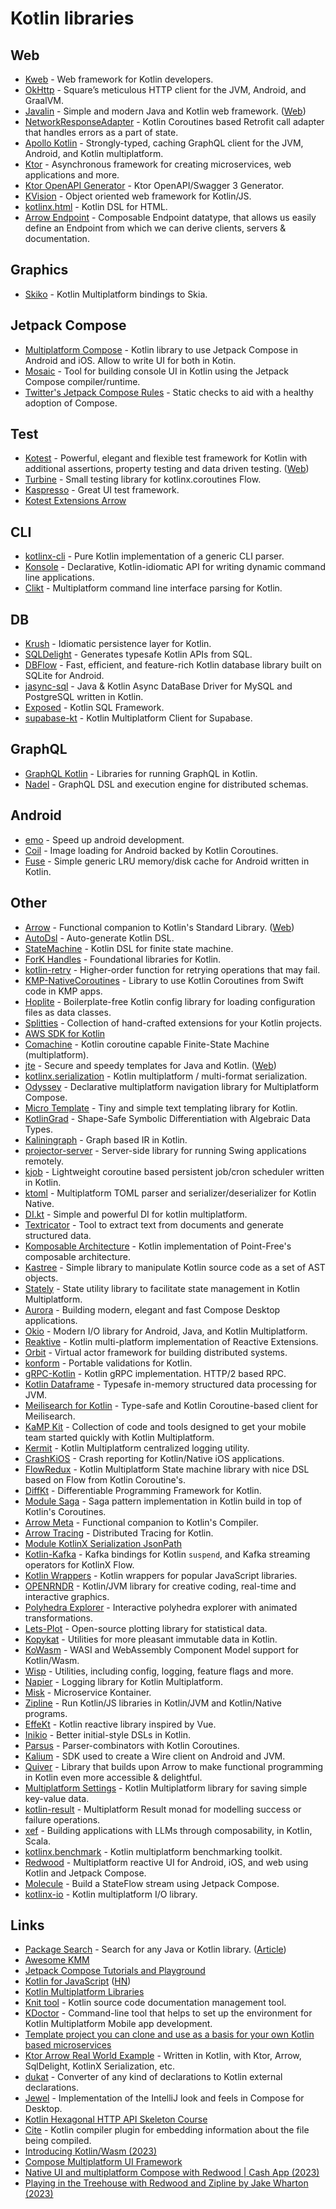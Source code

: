 # Kotlin libraries

## Web

- [Kweb](https://github.com/kwebio/kweb-core) - Web framework for Kotlin developers.
- [OkHttp](https://github.com/square/okhttp) - Square’s meticulous HTTP client for the JVM, Android, and GraalVM.
- [Javalin](https://github.com/tipsy/javalin) - Simple and modern Java and Kotlin web framework. ([Web](https://javalin.io/))
- [NetworkResponseAdapter](https://github.com/haroldadmin/NetworkResponseAdapter) - Kotlin Coroutines based Retrofit call adapter that handles errors as a part of state.
- [Apollo Kotlin](https://github.com/apollographql/apollo-kotlin) - Strongly-typed, caching GraphQL client for the JVM, Android, and Kotlin multiplatform.
- [Ktor](https://github.com/ktorio/ktor) - Asynchronous framework for creating microservices, web applications and more.
- [Ktor OpenAPI Generator](https://github.com/papsign/Ktor-OpenAPI-Generator) - Ktor OpenAPI/Swagger 3 Generator.
- [KVision](https://github.com/rjaros/kvision) - Object oriented web framework for Kotlin/JS.
- [kotlinx.html](https://github.com/Kotlin/kotlinx.html) - Kotlin DSL for HTML.
- [Arrow Endpoint](https://github.com/arrow-kt/arrow-endpoint) - Composable Endpoint datatype, that allows us easily define an Endpoint from which we can derive clients, servers & documentation.

## Graphics

- [Skiko](https://github.com/JetBrains/skiko) - Kotlin Multiplatform bindings to Skia.

## Jetpack Compose

- [Multiplatform Compose](https://github.com/cl3m/multiplatform-compose) - Kotlin library to use Jetpack Compose in Android and iOS. Allow to write UI for both in Kotin.
- [Mosaic](https://github.com/JakeWharton/mosaic) - Tool for building console UI in Kotlin using the Jetpack Compose compiler/runtime.
- [Twitter's Jetpack Compose Rules](https://github.com/twitter/compose-rules) - Static checks to aid with a healthy adoption of Compose.

## Test

- [Kotest](https://github.com/kotest/kotest) - Powerful, elegant and flexible test framework for Kotlin with additional assertions, property testing and data driven testing. ([Web](https://kotest.io/))
- [Turbine](https://github.com/cashapp/turbine) - Small testing library for kotlinx.coroutines Flow.
- [Kaspresso](https://github.com/KasperskyLab/Kaspresso) - Great UI test framework.
- [Kotest Extensions Arrow](https://github.com/kotest/kotest-extensions-arrow)

## CLI

- [kotlinx-cli](https://github.com/Kotlin/kotlinx-cli) - Pure Kotlin implementation of a generic CLI parser.
- [Konsole](https://github.com/varabyte/konsole) - Declarative, Kotlin-idiomatic API for writing dynamic command line applications.
- [Clikt](https://github.com/ajalt/clikt) - Multiplatform command line interface parsing for Kotlin.

## DB

- [Krush](https://github.com/TouK/krush) - Idiomatic persistence layer for Kotlin.
- [SQLDelight](https://github.com/cashapp/sqldelight) - Generates typesafe Kotlin APIs from SQL.
- [DBFlow](https://github.com/agrosner/DBFlow) - Fast, efficient, and feature-rich Kotlin database library built on SQLite for Android.
- [jasync-sql](https://github.com/jasync-sql/jasync-sql) - Java & Kotlin Async DataBase Driver for MySQL and PostgreSQL written in Kotlin.
- [Exposed](https://github.com/JetBrains/Exposed) - Kotlin SQL Framework.
- [supabase-kt](https://github.com/supabase-community/supabase-kt) - Kotlin Multiplatform Client for Supabase.

## GraphQL

- [GraphQL Kotlin](https://github.com/ExpediaGroup/graphql-kotlin) - Libraries for running GraphQL in Kotlin.
- [Nadel](https://github.com/atlassian-labs/nadel) - GraphQL DSL and execution engine for distributed schemas.

## Android

- [emo](https://github.com/cgspine/emo) - Speed up android development.
- [Coil](https://github.com/coil-kt/coil) - Image loading for Android backed by Kotlin Coroutines.
- [Fuse](https://github.com/kittinunf/Fuse) - Simple generic LRU memory/disk cache for Android written in Kotlin.

## Other

- [Arrow](https://github.com/arrow-kt/arrow) - Functional companion to Kotlin's Standard Library. ([Web](https://arrow-kt.io/))
- [AutoDsl](https://github.com/juanchosaravia/autodsl) - Auto-generate Kotlin DSL.
- [StateMachine](https://github.com/Tinder/StateMachine) - Kotlin DSL for finite state machine.
- [ForK Handles](https://github.com/fork-handles/forkhandles) - Foundational libraries for Kotlin.
- [kotlin-retry](https://github.com/michaelbull/kotlin-retry) - Higher-order function for retrying operations that may fail.
- [KMP-NativeCoroutines](https://github.com/rickclephas/KMP-NativeCoroutines) - Library to use Kotlin Coroutines from Swift code in KMP apps.
- [Hoplite](https://github.com/sksamuel/hoplite) - Boilerplate-free Kotlin config library for loading configuration files as data classes.
- [Splitties](https://github.com/LouisCAD/Splitties) - Collection of hand-crafted extensions for your Kotlin projects.
- [AWS SDK for Kotlin](https://github.com/awslabs/aws-sdk-kotlin)
- [Comachine](https://github.com/beworker/comachine) - Kotlin coroutine capable Finite-State Machine (multiplatform).
- [jte](https://github.com/casid/jte) - Secure and speedy templates for Java and Kotlin. ([Web](https://jte.gg/))
- [kotlinx.serialization](https://github.com/Kotlin/kotlinx.serialization) - Kotlin multiplatform / multi-format serialization.
- [Odyssey](https://github.com/AlexGladkov/Odyssey) - Declarative multiplatform navigation library for Multiplatform Compose.
- [Micro Template](https://github.com/polarene/micro-template) - Tiny and simple text templating library for Kotlin.
- [KotlinGrad](https://github.com/breandan/kotlingrad) - Shape-Safe Symbolic Differentiation with Algebraic Data Types.
- [Kaliningraph](https://github.com/breandan/kaliningraph) - Graph based IR in Kotlin.
- [projector-server](https://github.com/JetBrains/projector-server) - Server-side library for running Swing applications remotely.
- [kjob](https://github.com/justwrote/kjob) - Lightweight coroutine based persistent job/cron scheduler written in Kotlin.
- [ktoml](https://github.com/akuleshov7/ktoml) - Multiplatform TOML parser and serializer/deserializer for Kotlin Native.
- [DI.kt](https://github.com/sergeshustoff/dikt) - Simple and powerful DI for kotlin multiplatform.
- [Textricator](https://github.com/measuresforjustice/textricator) - Tool to extract text from documents and generate structured data.
- [Komposable Architecture](https://github.com/toggl/komposable-architecture) - Kotlin implementation of Point-Free's composable architecture.
- [Kastree](https://github.com/cretz/kastree) - Simple library to manipulate Kotlin source code as a set of AST objects.
- [Stately](https://github.com/touchlab/Stately) - State utility library to facilitate state management in Kotlin Multiplatform.
- [Aurora](https://github.com/kirill-grouchnikov/aurora) - Building modern, elegant and fast Compose Desktop applications.
- [Okio](https://github.com/square/okio) - Modern I/O library for Android, Java, and Kotlin Multiplatform.
- [Reaktive](https://github.com/badoo/Reaktive) - Kotlin multi-platform implementation of Reactive Extensions.
- [Orbit](https://github.com/orbit/orbit) - Virtual actor framework for building distributed systems.
- [konform](https://github.com/konform-kt/konform) - Portable validations for Kotlin.
- [gRPC-Kotlin](https://github.com/grpc/grpc-kotlin) - Kotlin gRPC implementation. HTTP/2 based RPC.
- [Kotlin Dataframe](https://github.com/Kotlin/dataframe) - Typesafe in-memory structured data processing for JVM.
- [Meilisearch for Kotlin](https://github.com/auguwu/meilisearch-kt) - Type-safe and Kotlin Coroutine-based client for Meilisearch.
- [KaMP Kit](https://github.com/touchlab/KaMPKit) - Collection of code and tools designed to get your mobile team started quickly with Kotlin Multiplatform.
- [Kermit](https://github.com/touchlab/Kermit) - Kotlin Multiplatform centralized logging utility.
- [CrashKiOS](https://github.com/touchlab/CrashKiOS) - Crash reporting for Kotlin/Native iOS applications.
- [FlowRedux](https://github.com/freeletics/FlowRedux) - Kotlin Multiplatform State machine library with nice DSL based on Flow from Kotlin Coroutine's.
- [DiffKt](https://github.com/facebookresearch/diffkt) - Differentiable Programming Framework for Kotlin.
- [Module Saga](https://github.com/nomisRev/Saga) - Saga pattern implementation in Kotlin build in top of Kotlin's Coroutines.
- [Arrow Meta](https://github.com/arrow-kt/arrow-meta) - Functional companion to Kotlin's Compiler.
- [Arrow Tracing](https://github.com/arrow-kt/arrow-tracing) - Distributed Tracing for Kotlin.
- [Module KotlinX Serialization JsonPath](https://github.com/nomisRev/kotlinx-serialization-jsonpath)
- [Kotlin-Kafka](https://github.com/nomisRev/kotlin-kafka) - Kafka bindings for Kotlin `suspend`, and Kafka streaming operators for KotlinX Flow.
- [Kotlin Wrappers](https://github.com/JetBrains/kotlin-wrappers) - Kotlin wrappers for popular JavaScript libraries.
- [OPENRNDR](https://github.com/openrndr/openrndr) - Kotlin/JVM library for creative coding, real-time and interactive graphics.
- [Polyhedra Explorer](https://github.com/elizarov/PolyhedraExplorer) - Interactive polyhedra explorer with animated transformations.
- [Lets-Plot](https://github.com/JetBrains/lets-plot) - Open-source plotting library for statistical data.
- [Kopykat](https://github.com/kopykat-kt/kopykat) - Utilities for more pleasant immutable data in Kotlin.
- [KoWasm](https://github.com/sdeleuze/kowasm) - WASI and WebAssembly Component Model support for Kotlin/Wasm.
- [Wisp](https://github.com/cashapp/wisp) - Utilities, including config, logging, feature flags and more.
- [Napier](https://github.com/AAkira/Napier) - Logging library for Kotlin Multiplatform.
- [Misk](https://github.com/cashapp/misk) - Microservice Kontainer.
- [Zipline](https://github.com/cashapp/zipline) - Run Kotlin/JS libraries in Kotlin/JVM and Kotlin/Native programs.
- [EffeKt](https://github.com/bendgk/effekt) - Kotlin reactive library inspired by Vue.
- [Inikio](https://github.com/serras/inikio) - Better initial-style DSLs in Kotlin.
- [Parsus](https://github.com/alllex/parsus) - Parser-combinators with Kotlin Coroutines.
- [Kalium](https://github.com/wireapp/kalium) - SDK used to create a Wire client on Android and JVM.
- [Quiver](https://github.com/cashapp/quiver) - Library that builds upon Arrow to make functional programming in Kotlin even more accessible & delightful.
- [Multiplatform Settings](https://github.com/russhwolf/multiplatform-settings) - Kotlin Multiplatform library for saving simple key-value data.
- [kotlin-result](https://github.com/michaelbull/kotlin-result) - Multiplatform Result monad for modelling success or failure operations.
- [xef](https://github.com/xebia-functional/xef) - Building applications with LLMs through composability, in Kotlin, Scala.
- [kotlinx.benchmark](https://github.com/Kotlin/kotlinx-benchmark) - Kotlin multiplatform benchmarking toolkit.
- [Redwood](https://github.com/cashapp/redwood) - Multiplatform reactive UI for Android, iOS, and web using Kotlin and Jetpack Compose.
- [Molecule](https://github.com/cashapp/molecule) - Build a StateFlow stream using Jetpack Compose.
- [kotlinx-io](https://github.com/Kotlin/kotlinx-io) - Kotlin multiplatform I/O library.

## Links

- [Package Search](https://package-search.jetbrains.com/) - Search for any Java or Kotlin library. ([Article](https://blog.jetbrains.com/idea/2020/04/package-search-on-the-web))
- [Awesome KMM](https://github.com/terrakok/kmm-awesome)
- [Jetpack Compose Tutorials and Playground](https://github.com/SmartToolFactory/Jetpack-Compose-Tutorials)
- [Kotlin for JavaScript](https://kotlinlang.org/docs/js-overview.html) ([HN](https://news.ycombinator.com/item?id=30817065))
- [Kotlin Multiplatform Libraries](https://github.com/AAkira/Kotlin-Multiplatform-Libraries)
- [Knit tool](https://github.com/Kotlin/kotlinx-knit) - Kotlin source code documentation management tool.
- [KDoctor](https://github.com/Kotlin/kdoctor) - Command-line tool that helps to set up the environment for Kotlin Multiplatform Mobile app development.
- [Template project you can clone and use as a basis for your own Kotlin based microservices](https://github.com/sksamuel/samstack)
- [Ktor Arrow Real World Example](https://github.com/nomisRev/ktor-arrow-example) - Written in Kotlin, with Ktor, Arrow, SqlDelight, KotlinX Serialization, etc.
- [dukat](https://github.com/Kotlin/dukat) - Converter of any kind of declarations to Kotlin external declarations.
- [Jewel](https://github.com/JetBrains/jewel) - Implementation of the IntelliJ look and feels in Compose for Desktop.
- [Kotlin Hexagonal HTTP API Skeleton Course](https://github.com/CodelyTV/kotlin-hexagonal_http_api-course)
- [Cite](https://github.com/JakeWharton/cite) - Kotlin compiler plugin for embedding information about the file being compiled.
- [Introducing Kotlin/Wasm (2023)](https://seb.deleuze.fr/introducing-kotlin-wasm/)
- [Compose Multiplatform UI Framework](https://www.jetbrains.com/lp/compose-multiplatform/)
- [Native UI and multiplatform Compose with Redwood | Cash App (2023)](https://code.cash.app/native-ui-and-multiplatform-compose-with-redwood)
- [Playing in the Treehouse with Redwood and Zipline by Jake Wharton (2023)](https://www.youtube.com/watch?v=G4LK_euTadU)
